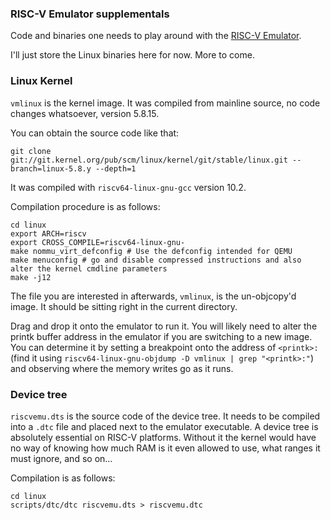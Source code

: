 ### RISC-V Emulator supplementals

Code and binaries one needs to play around with the [RISC-V Emulator](https://github.com/AXKuhta/RISC-V_Emulation).

I'll just store the Linux binaries here for now. More to come.

### Linux Kernel

`vmlinux` is the kernel image. It was compiled from mainline source, no code changes whatsoever, version 5.8.15.

You can obtain the source code like that:

`git clone git://git.kernel.org/pub/scm/linux/kernel/git/stable/linux.git --branch=linux-5.8.y --depth=1`

It was compiled with `riscv64-linux-gnu-gcc` version 10.2.

Compilation procedure is as follows:

```
cd linux
export ARCH=riscv
export CROSS_COMPILE=riscv64-linux-gnu-
make nommu_virt_defconfig # Use the defconfig intended for QEMU
make menuconfig # go and disable compressed instructions and also alter the kernel cmdline parameters
make -j12
```

The file you are interested in afterwards, `vmlinux`, is the un-objcopy'd image. It should be sitting right in the current directory.

Drag and drop it onto the emulator to run it. You will likely need to alter the printk buffer address in the emulator if you are switching to a new image. You can determine it by setting a breakpoint onto the address of `<printk>:` (find it using `riscv64-linux-gnu-objdump -D vmlinux | grep "<printk>:"`) and observing where the memory writes go as it runs.

### Device tree

`riscvemu.dts` is the source code of the device tree. It needs to be compiled into a `.dtc` file and placed next to the emulator executable. A device tree is absolutely essential on RISC-V platforms. Without it the kernel would have no way of knowing how much RAM is it even allowed to use, what ranges it must ignore, and so on...

Compilation is as follows:

```
cd linux
scripts/dtc/dtc riscvemu.dts > riscvemu.dtc
```
